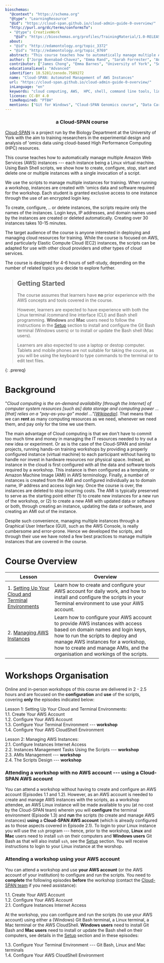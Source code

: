 ```yaml
---
bioschemas:
  "@context": "https://schema.org"
  "@type": "LearningResource"
  "@id": "https://cloud-span.github.io/cloud-admin-guide-0-overview/"
  "http://purl.org/dc/terms/conformsTo":
  - "@type": CreativeWork
    "@id": "https://bioschemas.org/profiles/TrainingMaterial/1.0-RELEASE"
  about:
  - "@id": "http://edamontology.org/topic_3372"
  - "@id": "http://edamontology.org/topic_0769"
  abstract: "This course teaches how to automatically manage multiple Amazon Web Services (AWS) instances — each instance being a Linux virtual machine. Using Bash Shell scripts, we show how to create, stop, start and delete one or multiple instances with a single invocation of a script. The target audience of the course is anyone in charge of, or interested in, deploying and managing cloud resources. While the course is focused on AWS, and particularly Elastic Compute Cloud (EC2) instances, the scripts can be adapted for use with other cloud providers and other types of cloud services."
  author: ["Jorge Buenabad-Chavez", "Emma Rand", "Sarah Forrester", "Annabel Cansdale", "Evelyn Greeves"]
  contributor: ["James Chong", "Emma Barnes", "University of York", "Software Sustainability Institute"]
  educationalLevel: "Advanced"
  identifier: 10.5281/zenodo.7589272
  name: "Cloud-SPAN: Automated Management of AWS Instances"
  url: "https://cloud-span.github.io/cloud-admin-guide-0-overview/"
  inLanguage: "en"
  keywords: "cloud computing, AWS,  HPC, shell, command line tools, linux, elastic cloud compute"
  license: CC-BY 4.0
  timeRequired: "PT8H"
  mentions: ["Git for Windows", "Cloud-SPAN Genomics course", "Data Carpentries Genomics workshop"]
---
```

<h3 align="center">a Cloud-SPAN course</h3>

[Cloud-SPAN](https://cloud-span.york.ac.uk) is a project run by the Biology Department at the University of York with the aim to training researchers in the experimental design and analysis of 'omics data using cloud-based High Performance Computing (HPC) resources.

This course teaches how to automatically manage multiple Amazon Web Services (AWS) instances --- each instance being a Linux virtual machine. Using Bash Shell scripts, we show how to create, configure, stop, start and delete one or multiple instances with a single invocation of a script. 

We use the scripts to manage multiple instances for training. When running a workshop, instances are created with 'omics data and software required for the workshop. Each student is granted exclusive access to one instance through the use of an encrypted login key. 

To create, configure, .. or delete instances, the scripts require only the names of the instances. Login keys, IP addresses, and domain names used by the instances are created or deleted automatically. Creating over 30 instances takes 10-15 minutes.

The target audience of the course is anyone interested in deploying and managing cloud resources for training. While the course is focused on AWS, and particularly Elastic Compute Cloud (EC2) instances, the scripts can be adapted for use with other cloud providers and other types of cloud services.

The course is designed for 4-6 hours of self-study, depending on the number of related topics you decide to explore further.

> ## Getting Started
>
> The course assumes that learners have **no** prior experience with the AWS concepts and tools covered in the course.
>
> However, learners are expected to have experience with both the Linux terminal /command line interface (CLI) and Bash shell programming. **Windows** and **Mac** users need to follow the instructions in the [Setup](../setup) section to install and configure the Git Bash terminal (Windows users) or to install or update the Bash shell (Mac users).
>
> Learners are also expected to use a laptop or destop computer. Tablets and mobile phones are not suitable for taking the course, as you will be using the keyboard to type commands to the terminal or to edit text files.
>
{: .prereq}

# Background
"*Cloud computing is the on-demand availability \[through the Internet\] of computer system resources \[such as\] data storage and computing power ... \[that\] relies on a "pay-as-you-go" model ..."\[[Wikipedia](https://en.wikipedia.org/wiki/Cloud_computing)\].* That means that we can **rent** as many computing resources as we need, whenever we need them, and pay only for the time we use them. 

The main advantage of Cloud computing is that we don't have to commit too much time and money in managing the IT resources needed to try out a new idea or experiment. Or as is the case of the Cloud-SPAN and similar projects, running hands-on training workshops by providing a properly configured instance (virtual machine) to each participant without having to handle nor invest in hardware resources nor physical space. Instead, an instance in the cloud is first configured with all the data and software tools required by a workshop. This instance is then configured as a template, or Amazon Machine Image (AMI) in AWS terminology. Finally, a number of instances is created from the AMI and configured individually as to domain name, IP address and access login key. Once the course is over, the instances are deleted to stop incurring costs. The AMI is typically preserved to serve as the starting point either (1) to create new instances for a new run of the workshop, or (2) to create a new AMI with updated data or software or both, through creating an instance, updating the data or software, and creating an AMI out of the instance.

Despite such convenience, managing multiple instances through a Graphical User Interface (GUI), such as the AWS Console, is really cumbersome and error-prone. Hence we developed the scripts, and through their use we have noted a few best practices to manage multiple instances that are covered in the course.

# Course Overview

| Lesson                     | Overview |
| -------------------------- | ---------|
| 1. [Setting Up Your Cloud and Terminal Environments](https://cloud-span.github.io/cloud-admin-guide-1-setting-work-environments/) | Learn how to create and configure your AWS account for daily work, and how to install and configure the scripts in your Terminal environment to use your AWS account.|
| 2. [Managing AWS Instances](https://cloud-span.github.io/cloud-admin-guide-2-managing-aws-instances/) | Learn how to configure your AWS account to provide AWS instances with access based on domain names and login keys, how to run the scripts to deploy and manage AWS instances for a workshop, how to create and manage AMIs, and the organisation and workings of the scripts. |

# Workshops Organisation
Online and in-person workshops of this course are delivered in 2 - 2.5 hours and are focused on the **configuration** and **use** of the scripts, covering **only** the episodes indicated below:

Lesson 1: Setting Up Your Cloud and Terminal Environments:\
1.1. Create Your AWS Account\
1.2. Configure Your AWS Account\
1.3. Configure Your Terminal Environment  --- **workshop**\
1.4. Configure Your AWS CloudShell Environment

Lesson 2: Managing AWS Instances:\
2.1. Configure Instances Internet Access\
2.2. Instances Management Tasks Using the Scripts --- **workshop**\
2.3. AMIs Management     --- **workshop**\
2.4. The Scripts Design  --- **workshop**

### Attending a workshop with no AWS account --- using a Cloud-SPAN AWS account
You can attend a workshop without having to create and configure an AWS account (Episodes 1.1 and 1.2). However, as an AWS account is needed to create and manage AWS instances with the scripts, as a workshop attendee, an AWS Linux instance will be made available to you (at no cost by the Cloud-SPAN team) wherein you will **configure** the terminal environment (Episode 1.3) and **run** the scripts (to create and manage AWS instances) **using** a **Cloud-SPAN AWS account** (which is already configured as to those aspects covered in Episode 2.1). To login to your Linux instance you will use the `ssh` program --- hence, prior to the workshop, **Linux** and **Mac** users need to install `ssh` on their computers and **Windows users** Git Bash as that will also install `ssh`, see the [Setup](../setup) section. You will receive instructions to login to your Linux instance at the worshop.

### Attending a workshop using your AWS account
You can attend a workshop and use **your AWS account** (or the AWS account of your institution) to configure and run the scripts. You need to **complete** the following episodes **before** the workshop (contact the [Cloud-SPAN team](https://cloud-span.york.ac.uk/contact) if you need assistance):

1.1. Create Your AWS Account\
1.2. Configure Your AWS Account\
2.1. Configure Instances Internet Access

At the workshop, you can configure and run the scripts (to use your AWS account) using either a (Windows) Git Bash terminal, a Linux terminal, a Mac terminal or the AWS CloudShell. **Windows users** need to install Git Bash and **Mac users** need to install or update the Bash shell on their computers, see details in the [Setup](../setup) section and in these episodes:

1.3. Configure Your Terminal Environment --- Git Bash, Linux and Mac terminals\
1.4. Configure Your AWS CloudShell Environment
